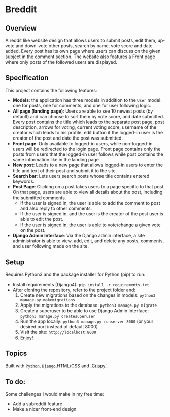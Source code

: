 # Breddit

## Overview
A reddit like website design that allows users to submit posts, edit them, up-vote and down-vote other posts, search by name, vote score and date added. Every post has its own page where users can discuss on the given subject in the comment section. The website also features a Front page where only posts of the followed users are displayed.

## Specification
This project contains the following features:

* **Models**: the application has three models in addition to the `User` model: one for posts, one for comments, and one for user following logic.
* **All page (landing page)**: Users are able to see 10 newest posts (by default) and can choose to sort them by vote score, and date submitted. Every post contains the title which leads to the separate post page, post description, arrows for voting, current voting score, username of the creator which leads to his profile, edit button if the logged-in user is the creator of the post and date the post was submitted.
* **Front page**: Only available to logged-in users, while non-logged-in users will be redirected to the login page. Front page contains only the posts from users that the logged-in user follows while post contains the same information like in the landing page.
* **New post**: Leads to a new page that allows logged-in users to enter the title and text of their post and submit it to the site.
* **Search bar**: Lets users search posts whose title contains entered keywords.
* **Post Page**: Clicking on a post takes users to a page specific to that post. On that page, users are able to view all details about the post, including the submitted comments.
  * If the user is signed in, the user is able to add the comment to post and also reply to other comments.
  * If the user is signed in, and the user is the creator of the post user is able to edit the post.
  * If the user is signed in, the user is able to vote/change a given vote on the post.
* **Django Admin Interface**: Via the Django admin interface, a site administrator is able to view, add, edit, and delete any posts, comments, and user following made on the site.

## Setup
Requires Python3 and the package installer for Python (pip) to run:

* Install requirements (Django4): `pip install -r requirements.txt`
* After cloning the repository, refer to the project folder and:
  1. Create new migrations based on the changes in models: `python3 manage.py makemigrations`
  2. Apply the migrations to the database: `python3 manage.py migrate`
  3. Create a superuser to be able to use Django Admin Interface: `python3 manage.py createsuperuser`
  4. Run the app locally: `python3 manage.py runserver 8000` (or your desired port instead of default 8000)
  5. Visit the site: `http://localhost:8000` 
  6. Enjoy!

## Topics
Built with [`Python`](https://www.python.org/downloads/), [`Django`](https://www.djangoproject.com/),HTML/CSS and ['Crispy'](https://django-crispy-forms.readthedocs.io/en/latest/).

## To do:
Some challenges I would make in my free time:
* Add a subreddit feature
* Make a nicer front-end design.
